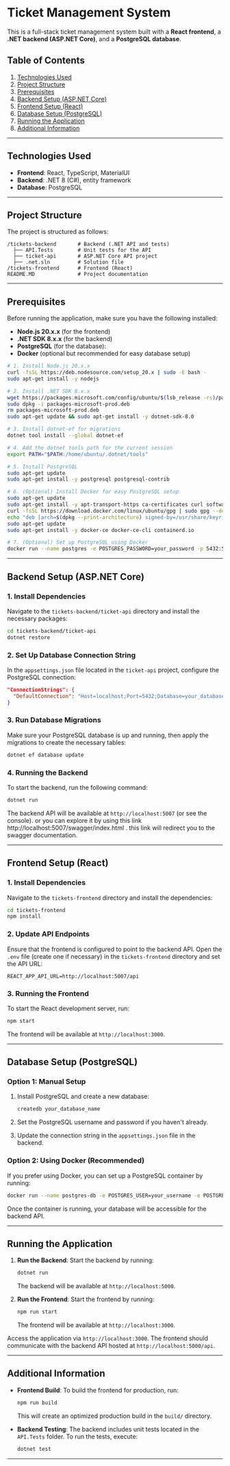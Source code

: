 
# Ticket Management System

This is a full-stack ticket management system built with a **React frontend**, a **.NET backend (ASP.NET Core)**, and a **PostgreSQL database**.

## Table of Contents
1. [Technologies Used](#technologies-used)
2. [Project Structure](#project-structure)
3. [Prerequisites](#prerequisites)
4. [Backend Setup (ASP.NET Core)](#backend-setup-aspnet-core)
5. [Frontend Setup (React)](#frontend-setup-react)
6. [Database Setup (PostgreSQL)](#database-setup-postgresql)
7. [Running the Application](#running-the-application)
8. [Additional Information](#additional-information)

---

## Technologies Used

- **Frontend**: React, TypeScript, MaterialUI
- **Backend**: .NET 8 (C#), entity framework
- **Database**: PostgreSQL

---

## Project Structure

The project is structured as follows:

```
/tickets-backend       # Backend (.NET API and tests)
  ├── API.Tests        # Unit tests for the API
  ├── ticket-api       # ASP.NET Core API project
  ├── .net.sln         # Solution file
/tickets-frontend      # Frontend (React)
README.MD              # Project documentation
```

---

## Prerequisites

Before running the application, make sure you have the following installed:

- **Node.js 20.x.x** (for the frontend)
- **.NET SDK 8.x.x** (for the backend)
- **PostgreSQL** (for the database): 
- **Docker** (optional but recommended for easy database setup)

```bash
# 1. Install Node.js 20.x.x
curl -fsSL https://deb.nodesource.com/setup_20.x | sudo -E bash -
sudo apt-get install -y nodejs

# 2. Install .NET SDK 8.x.x
wget https://packages.microsoft.com/config/ubuntu/$(lsb_release -rs)/packages-microsoft-prod.deb -O packages-microsoft-prod.deb
sudo dpkg -i packages-microsoft-prod.deb
rm packages-microsoft-prod.deb
sudo apt-get update && sudo apt-get install -y dotnet-sdk-8.0

# 3. Install dotnet-ef for migrations
dotnet tool install --global dotnet-ef

# 4. Add the dotnet tools path for the current session
export PATH="$PATH:/home/ubuntu/.dotnet/tools"

# 5. Install PostgreSQL
sudo apt-get update
sudo apt-get install -y postgresql postgresql-contrib

# 6. (Optional) Install Docker for easy PostgreSQL setup
sudo apt-get update
sudo apt-get install -y apt-transport-https ca-certificates curl software-properties-common
curl -fsSL https://download.docker.com/linux/ubuntu/gpg | sudo gpg --dearmor -o /usr/share/keyrings/docker-archive-keyring.gpg
echo "deb [arch=$(dpkg --print-architecture) signed-by=/usr/share/keyrings/docker-archive-keyring.gpg] https://download.docker.com/linux/ubuntu $(lsb_release -cs) stable" | sudo tee /etc/apt/sources.list.d/docker.list > /dev/null
sudo apt-get update
sudo apt-get install -y docker-ce docker-ce-cli containerd.io

# 7. (Optional) Set up PostgreSQL using Docker
docker run --name postgres -e POSTGRES_PASSWORD=your_password -p 5432:5432 -d postgres

```
---

## Backend Setup (ASP.NET Core)

### 1. Install Dependencies
Navigate to the `tickets-backend/ticket-api` directory and install the necessary packages:

```bash
cd tickets-backend/ticket-api
dotnet restore
```

### 2. Set Up Database Connection String
In the `appsettings.json` file located in the `ticket-api` project, configure the PostgreSQL connection:

```json
"ConnectionStrings": {
  "DefaultConnection": "Host=localhost;Port=5432;Database=your_database_name;Username=your_username;Password=your_password"
}
```

### 3. Run Database Migrations
Make sure your PostgreSQL database is up and running, then apply the migrations to create the necessary tables:

```bash
dotnet ef database update
```

### 4. Running the Backend
To start the backend, run the following command:

```bash
dotnet run
```

The backend API will be available at `http://localhost:5007` (or see the console).
or you can explore it by using this link http://localhost:5007/swagger/index.html . this link will redirect you to the swagger documentation.

---

## Frontend Setup (React)

### 1. Install Dependencies
Navigate to the `tickets-frontend` directory and install the dependencies:

```bash
cd tickets-frontend
npm install
```

### 2. Update API Endpoints
Ensure that the frontend is configured to point to the backend API. Open the `.env` file (create one if necessary) in the `tickets-frontend` directory and set the API URL:

```env
REACT_APP_API_URL=http://localhost:5007/api
```

### 3. Running the Frontend
To start the React development server, run:

```bash
npm start
```

The frontend will be available at `http://localhost:3000`.

---

## Database Setup (PostgreSQL)

### Option 1: Manual Setup
1. Install PostgreSQL and create a new database:

   ```bash
   createdb your_database_name
   ```

2. Set the PostgreSQL username and password if you haven't already.

3. Update the connection string in the `appsettings.json` file in the backend.

### Option 2: Using Docker (Recommended)
If you prefer using Docker, you can set up a PostgreSQL container by running:

```bash
docker run --name postgres-db -e POSTGRES_USER=your_username -e POSTGRES_PASSWORD=your_password -e POSTGRES_DB=your_database_name -p 5432:5432 -d postgres
```

Once the container is running, your database will be accessible for the backend API.

---

## Running the Application

1. **Run the Backend**: Start the backend by running:

   ```bash
   dotnet run
   ```

   The backend will be available at `http://localhost:5000`.

2. **Run the Frontend**: Start the frontend by running:

   ```bash
   npm run start
   ```

   The frontend will be available at `http://localhost:3000`.

Access the application via `http://localhost:3000`. The frontend should communicate with the backend API hosted at `http://localhost:5000/api`.

---

## Additional Information

- **Frontend Build**: To build the frontend for production, run:

  ```bash
  npm run build
  ```

  This will create an optimized production build in the `build/` directory.

- **Backend Testing**: The backend includes unit tests located in the `API.Tests` folder. To run the tests, execute:

  ```bash
  dotnet test
  ```

---
